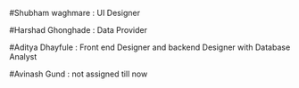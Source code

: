 #Shubham waghmare : UI Designer

#Harshad Ghonghade : Data Provider

#Aditya Dhayfule : Front end Designer and backend Designer with Database Analyst

#Avinash Gund : not assigned till now
